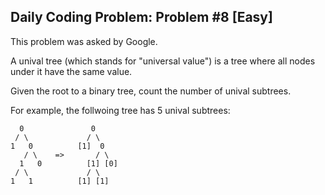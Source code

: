 ## Daily Coding Problem: Problem #8 [Easy]

This problem was asked by Google.

A unival tree (which stands for "universal value") is a tree where all nodes
under it have the same value.

Given the root to a binary tree, count the number of unival subtrees.

For example, the follwoing tree has 5 unival subtrees:

```
  0               0
 / \             / \
1   0          [1]  0
   / \    =>       / \
  1   0          [1] [0]
 / \             / \
1   1          [1] [1]
```
